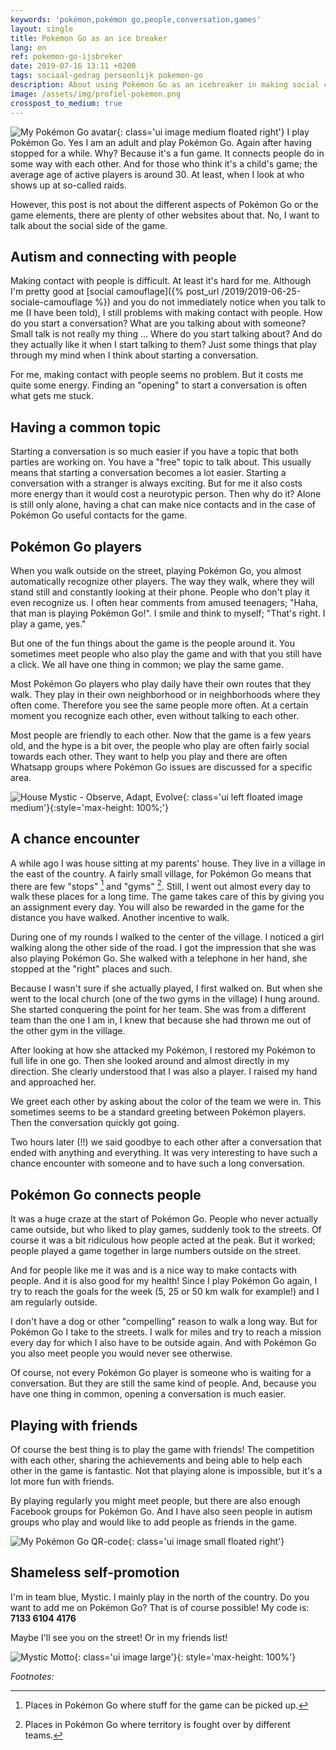 ```yaml
---
keywords: 'pokémon,pokémon go,people,conversation,games'
layout: single
title: Pokémon Go as an ice breaker
lang: en
ref: pokemon-go-ijsbreker
date: 2019-07-16 13:11 +0200
tags: sociaal-gedrag persoonlijk pokemon-go
description: About using Pokémon Go as an icebreaker in making social contacts. The possibilities for making new contacts and having fun.
image: /assets/img/profiel-pokemon.png
crosspost_to_medium: true
---
```

![My Pokémon Go avatar](/assets/img/profiel-pokemon.png){: class='ui image medium floated right'}
I play Pokémon Go. Yes I am an adult and play Pokémon Go. Again after having stopped for a while. Why? Because it's a fun game. It connects people do in some way with each other. And for those who think it's a child's game; the average age of active players is around 30. At least, when I look at who shows up at so-called raids.

However, this post is not about the different aspects of Pokémon Go or the game elements, there are plenty of other websites about that. No, I want to talk about the social side of the game.

## Autism and connecting with people
Making contact with people is difficult. At least it's hard for me. Although I'm pretty good at [social camouflage]({% post_url /2019/2019-06-25-sociale-camouflage %}) and you do not immediately notice when you talk to me (I have been told), I still problems with making contact with people.
How do you start a conversation? What are you talking about with someone? Small talk is not really my thing ... Where do you start talking about? And do they actually like it when I start talking to them?
Just some things that play through my mind when I think about starting a conversation.

For me, making contact with people seems no problem. But it costs me quite some energy. Finding an "opening" to start a conversation is often what gets me stuck.

## Having a common topic
Starting a conversation is so much easier if you have a topic that both parties are working on. You have a "free" topic to talk about. This usually means that starting a conversation becomes a lot easier.
Starting a conversation with a stranger is always exciting. But for me it also costs more energy than it would cost a neurotypic person.
Then why do it? Alone is still only alone, having a chat can make nice contacts and in the case of Pokémon Go useful contacts for the game.

## Pokémon Go players
When you walk outside on the street, playing Pokémon Go, you almost automatically recognize other players. The way they walk, where they will stand still and constantly looking at their phone. People who don't play it even recognize us. I often hear comments from amused teenagers; "Haha, that man is playing Pokémon Go!". I smile and think to myself; "That's right. I play a game, yes."

But one of the fun things about the game is the people around it. You sometimes meet people who also play the game and with that you still have a click. We all have one thing in common; we play the same game.

Most Pokémon Go players who play daily have their own routes that they walk. They play in their own neighborhood or in neighborhoods where they often come. Therefore you see the same people more often. At a certain moment you recognize each other, even without talking to each other.

Most people are friendly to each other. Now that the game is a few years old, and the hype is a bit over, the people who play are often fairly social towards each other. They want to help you play and there are often Whatsapp groups where Pokémon Go issues are discussed for a specific area.

![House Mystic - Observe, Adapt, Evolve](/assets/img/housemystic.jpg){: class='ui left floated image medium'}{:style='max-height: 100%;'}
## A chance encounter
A while ago I was house sitting at my parents' house. They live in a village in the east of the country. A fairly small village, for Pokémon Go means that there are few "stops" [^1] and "gyms" [^2]. Still, I went out almost every day to walk these places for a long time. The game takes care of this by giving you an assignment every day. You will also be rewarded in the game for the distance you have walked. Another incentive to walk.

During one of my rounds I walked to the center of the village. I noticed a girl walking along the other side of the road. I got the impression that she was also playing Pokémon Go. She walked with a telephone in her hand, she stopped at the "right" places and such.

Because I wasn't sure if she actually played, I first walked on. But when she went to the local church (one of the two gyms in the village) I hung around. She started conquering the point for her team. She was from a different team than the one I am in, I knew that because she had thrown me out of the other gym in the village.

After looking at how she attacked my Pokémon, I restored my Pokémon to full life in one go. Then she looked around and almost directly in my direction. She clearly understood that I was also a player. I raised my hand and approached her.

We greet each other by asking about the color of the team we were in. This sometimes seems to be a standard greeting between Pokémon players. Then the conversation quickly got going.

Two hours later (!!) we said goodbye to each other after a conversation that ended with anything and everything. It was very interesting to have such a chance encounter with someone and to have such a long conversation.

## Pokémon Go connects people
It was a huge craze at the start of Pokémon Go. People who never actually came outside, but who liked to play games, suddenly took to the streets. Of course it was a bit ridiculous how people acted at the peak. But it worked; people played a game together in large numbers outside on the street.

And for people like me it was and is a nice way to make contacts with people. And it is also good for my health! Since I play Pokémon Go again, I try to reach the goals for the week (5, 25 or 50 km walk for example!) and I am regularly outside.

I don't have a dog or other "compelling" reason to walk a long way. But for Pokémon Go I take to the streets. I walk for miles and try to reach a mission every day for which I also have to be outside again. And with Pokémon Go you also meet people you would never see otherwise.

Of course, not every Pokémon Go player is someone who is waiting for a conversation. But they are still the same kind of people. And, because you have one thing in common, opening a conversation is much easier.

## Playing with friends
Of course the best thing is to play the game with friends! The competition with each other, sharing the achievements and being able to help each other in the game is fantastic. Not that playing alone is impossible, but it's a lot more fun with friends.

By playing regularly you might meet people, but there are also enough Facebook groups for Pokémon Go. And I have also seen people in autism groups who play and would like to add people as friends in the game.

![My Pokémon Go QR-code](/assets/img/qrcode-pokemon.png){: class='ui image small floated right'}
## Shameless self-promotion
I'm in team blue, Mystic. I mainly play in the north of the country. Do you want to add me on Pokémon Go? That is of course possible! My code is: **7133 6104 4176**

Maybe I'll see you on the street! Or in my friends list!

![Mystic Motto](/assets/img/mysticmotto.jpg){: class='ui image large'}{: style='max-height: 100%'}

_Footnotes:_

[^1]: Places in Pokémon Go where stuff for the game can be picked up.

[^2]: Places in Pokémon Go where territory is fought over by different teams.
